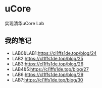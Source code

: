 # uCore
实现清华uCore Lab

## 我的笔记
- LAB0&LAB1:https://cl1ffs1de.top/blog/24
- LAB2:https://cl1ffs1de.top/blog/25
- LAB3:https://cl1ffs1de.top/blog/26
- LAB4&5:https://cl1ffs1de.top/blog/27
- LAB6:https://cl1ffs1de.top/blog/29
- LAB7:https://cl1ffs1de.top/blog/30
